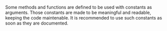 Some methods and functions are defined to be used with constants as arguments. Those constants are made to be meaningful and readable, keeping the code maintenable. It is recommended to use such constants as soon as they are documented.